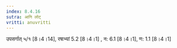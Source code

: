 ```yaml
---
index: 8.4.16
sutra: आनि लोट्
vritti: anuvritti
---
```


उपसर्गात् ५/१ [8।4।14], रषाभ्यां 5.2 [8।4।1] , न: 6.1 [8।4।1],  ण: 1.1 [8।4।1] 